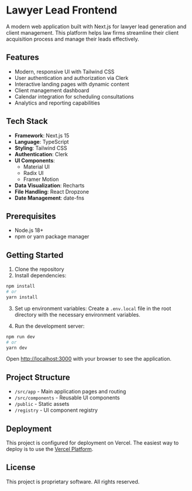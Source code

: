 # Lawyer Lead Frontend

A modern web application built with Next.js for lawyer lead generation and client management. This platform helps law firms streamline their client acquisition process and manage their leads effectively.

## Features

- Modern, responsive UI with Tailwind CSS
- User authentication and authorization via Clerk
- Interactive landing pages with dynamic content
- Client management dashboard
- Calendar integration for scheduling consultations
- Analytics and reporting capabilities

## Tech Stack

- **Framework**: Next.js 15
- **Language**: TypeScript
- **Styling**: Tailwind CSS
- **Authentication**: Clerk
- **UI Components**: 
  - Material UI
  - Radix UI
  - Framer Motion
- **Data Visualization**: Recharts
- **File Handling**: React Dropzone
- **Date Management**: date-fns

## Prerequisites

- Node.js 18+ 
- npm or yarn package manager

## Getting Started

1. Clone the repository
2. Install dependencies:
```bash
npm install
# or
yarn install
```

3. Set up environment variables:
Create a `.env.local` file in the root directory with the necessary environment variables.

4. Run the development server:
```bash
npm run dev
# or
yarn dev
```

Open [http://localhost:3000](http://localhost:3000) with your browser to see the application.

## Project Structure

- `/src/app` - Main application pages and routing
- `/src/components` - Reusable UI components
- `/public` - Static assets
- `/registry` - UI component registry

## Deployment

This project is configured for deployment on Vercel. The easiest way to deploy is to use the [Vercel Platform](https://vercel.com).

## License

This project is proprietary software. All rights reserved.
